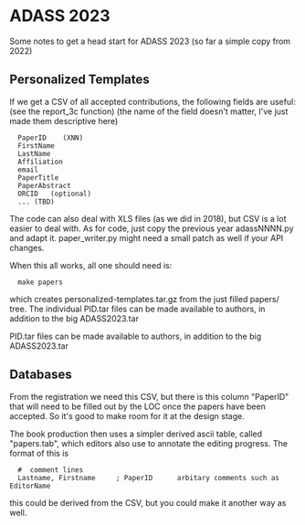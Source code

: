
#  ADASS 2023

Some notes to get a head start for ADASS 2023  (so far a simple copy from 2022)

## Personalized Templates

If we get a CSV of all accepted contributions, the following fields are useful:  (see the report_3c function)
(the name of the field doesn't matter, I've just made them descriptive here)

      PaperID    (XNN)
      FirstName
      LastName
      Affiliation
      email
      PaperTitle
      PaperAbstract
      ORCID   (optional)
      ... (TBD)


The code can also deal with XLS files (as we did in 2018), but CSV is a lot easier to deal with.
As for code, just copy the previous year adassNNNN.py and adapt it. paper_writer.py might need
a small patch as well if your API changes.

When this all works, all one should need is:

      make papers

which creates personalized-templates.tar.gz from the just filled papers/ tree. The individual
PID.tar files can be made available to authors, in addition to the big ADASS2023.tar

PID.tar files can be made available to authors, in addition to the big ADASS2023.tar

##  Databases

From the registration we need this CSV, but there is this column "PaperID" that will need to
be filled out by the LOC once the papers have been accepted. So it's good to make room for it
at the design stage.

The book production then uses a simpler derived ascii table, called "papers.tab", which editors also
use to annotate the editing progress.   The format of this is


      #  comment lines
      Lastname, Firstname     ; PaperID      arbitary comments such as EditorName

this could be derived from the CSV, but you could make it another way as well. 

